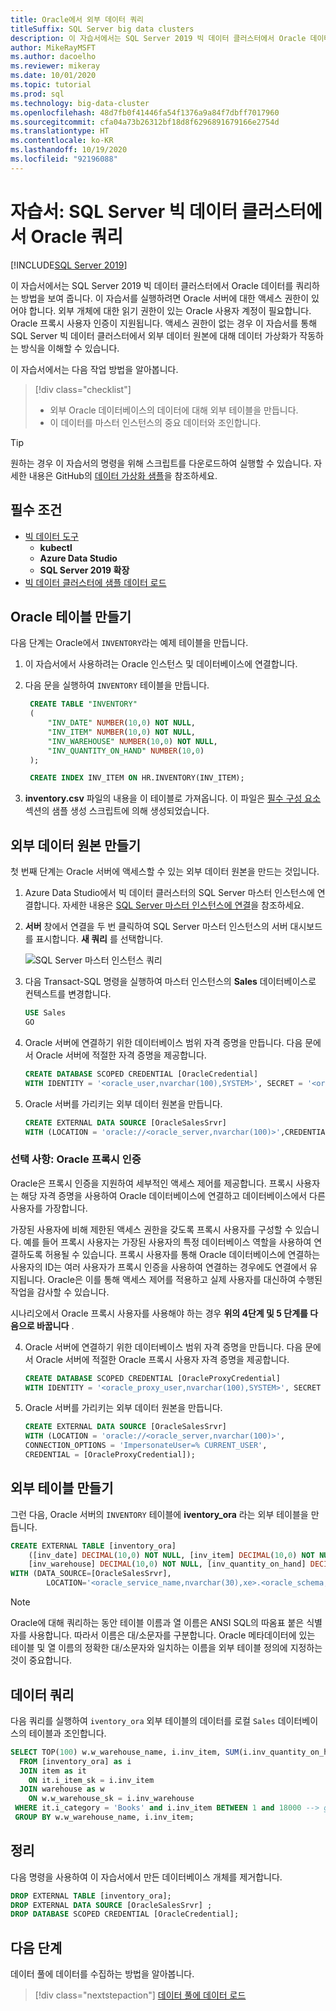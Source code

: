 ```yaml
---
title: Oracle에서 외부 데이터 쿼리
titleSuffix: SQL Server big data clusters
description: 이 자습서에서는 SQL Server 2019 빅 데이터 클러스터에서 Oracle 데이터를 쿼리하는 방법을 보여줍니다. Oracle에서 데이터에 대해 외부 테이블을 만든 다음, 쿼리를 실행합니다.
author: MikeRayMSFT
ms.author: dacoelho
ms.reviewer: mikeray
ms.date: 10/01/2020
ms.topic: tutorial
ms.prod: sql
ms.technology: big-data-cluster
ms.openlocfilehash: 48d7fb0f41446fa54f1376a9a84f7dbff7017960
ms.sourcegitcommit: cfa04a73b26312bf18d8f6296891679166e2754d
ms.translationtype: HT
ms.contentlocale: ko-KR
ms.lasthandoff: 10/19/2020
ms.locfileid: "92196088"
---
```

# <a name="tutorial-query-oracle-from-sql-server-big-data-cluster"></a>자습서: SQL Server 빅 데이터 클러스터에서 Oracle 쿼리

[!INCLUDE[SQL Server 2019](../includes/applies-to-version/sqlserver2019.md)]

이 자습서에서는 SQL Server 2019 빅 데이터 클러스터에서 Oracle 데이터를 쿼리하는 방법을 보여 줍니다. 이 자습서를 실행하려면 Oracle 서버에 대한 액세스 권한이 있어야 합니다. 외부 개체에 대한 읽기 권한이 있는 Oracle 사용자 계정이 필요합니다. Oracle 프록시 사용자 인증이 지원됩니다. 액세스 권한이 없는 경우 이 자습서를 통해 SQL Server 빅 데이터 클러스터에서 외부 데이터 원본에 대해 데이터 가상화가 작동하는 방식을 이해할 수 있습니다.

이 자습서에서는 다음 작업 방법을 알아봅니다.

> [!div class="checklist"]
> * 외부 Oracle 데이터베이스의 데이터에 대해 외부 테이블을 만듭니다.
> * 이 데이터를 마스터 인스턴스의 중요 데이터와 조인합니다.

> [!TIP]
> 원하는 경우 이 자습서의 명령을 위해 스크립트를 다운로드하여 실행할 수 있습니다. 자세한 내용은 GitHub의 [데이터 가상화 샘플](https://github.com/Microsoft/sql-server-samples/tree/master/samples/features/sql-big-data-cluster/data-virtualization)을 참조하세요.

## <a name="prerequisites"></a><a id="prereqs"></a> 필수 조건

- [빅 데이터 도구](deploy-big-data-tools.md)
   - **kubectl**
   - **Azure Data Studio**
   - **SQL Server 2019 확장**
- [빅 데이터 클러스터에 샘플 데이터 로드](tutorial-load-sample-data.md)

## <a name="create-an-oracle-table"></a>Oracle 테이블 만들기

다음 단계는 Oracle에서 `INVENTORY`라는 예제 테이블을 만듭니다.

1. 이 자습서에서 사용하려는 Oracle 인스턴스 및 데이터베이스에 연결합니다.

1. 다음 문을 실행하여 `INVENTORY` 테이블을 만듭니다.

   ```sql
    CREATE TABLE "INVENTORY"
    (
        "INV_DATE" NUMBER(10,0) NOT NULL,
        "INV_ITEM" NUMBER(10,0) NOT NULL,
        "INV_WAREHOUSE" NUMBER(10,0) NOT NULL,
        "INV_QUANTITY_ON_HAND" NUMBER(10,0)
    );

    CREATE INDEX INV_ITEM ON HR.INVENTORY(INV_ITEM);
    ```

1. **inventory.csv** 파일의 내용을 이 테이블로 가져옵니다. 이 파일은 [필수 구성 요소](#prereqs) 섹션의 샘플 생성 스크립트에 의해 생성되었습니다.

## <a name="create-an-external-data-source"></a>외부 데이터 원본 만들기

첫 번째 단계는 Oracle 서버에 액세스할 수 있는 외부 데이터 원본을 만드는 것입니다.

1. Azure Data Studio에서 빅 데이터 클러스터의 SQL Server 마스터 인스턴스에 연결합니다. 자세한 내용은 [SQL Server 마스터 인스턴스에 연결](connect-to-big-data-cluster.md#master)을 참조하세요.

1. **서버** 창에서 연결을 두 번 클릭하여 SQL Server 마스터 인스턴스의 서버 대시보드를 표시합니다. **새 쿼리** 를 선택합니다.

   ![SQL Server 마스터 인스턴스 쿼리](./media/tutorial-query-oracle/sql-server-master-instance-query.png)

1. 다음 Transact-SQL 명령을 실행하여 마스터 인스턴스의 **Sales** 데이터베이스로 컨텍스트를 변경합니다.

   ```sql
   USE Sales
   GO
   ```

1. Oracle 서버에 연결하기 위한 데이터베이스 범위 자격 증명을 만듭니다. 다음 문에서 Oracle 서버에 적절한 자격 증명을 제공합니다.

   ```sql
   CREATE DATABASE SCOPED CREDENTIAL [OracleCredential]
   WITH IDENTITY = '<oracle_user,nvarchar(100),SYSTEM>', SECRET = '<oracle_user_password,nvarchar(100),manager>';
   ```

1. Oracle 서버를 가리키는 외부 데이터 원본을 만듭니다.

   ```sql
   CREATE EXTERNAL DATA SOURCE [OracleSalesSrvr]
   WITH (LOCATION = 'oracle://<oracle_server,nvarchar(100)>',CREDENTIAL = [OracleCredential]);
   ```

### <a name="optional-oracle-proxy-authentication"></a>선택 사항: Oracle 프록시 인증

Oracle은 프록시 인증을 지원하여 세부적인 액세스 제어를 제공합니다. 프록시 사용자는 해당 자격 증명을 사용하여 Oracle 데이터베이스에 연결하고 데이터베이스에서 다른 사용자를 가장합니다. 

가장된 사용자에 비해 제한된 액세스 권한을 갖도록 프록시 사용자를 구성할 수 있습니다. 예를 들어 프록시 사용자는 가장된 사용자의 특정 데이터베이스 역할을 사용하여 연결하도록 허용될 수 있습니다. 프록시 사용자를 통해 Oracle 데이터베이스에 연결하는 사용자의 ID는 여러 사용자가 프록시 인증을 사용하여 연결하는 경우에도 연결에서 유지됩니다. Oracle은 이를 통해 액세스 제어를 적용하고 실제 사용자를 대신하여 수행된 작업을 감사할 수 있습니다.

시나리오에서 Oracle 프록시 사용자를 사용해야 하는 경우 __위의 4단계 및 5 단계를 다음으로 바꿉니다__ .

4. Oracle 서버에 연결하기 위한 데이터베이스 범위 자격 증명을 만듭니다. 다음 문에서 Oracle 서버에 적절한 Oracle 프록시 사용자 자격 증명을 제공합니다.

   ```sql
   CREATE DATABASE SCOPED CREDENTIAL [OracleProxyCredential]
   WITH IDENTITY = '<oracle_proxy_user,nvarchar(100),SYSTEM>', SECRET = '<oracle_proxy_user_password,nvarchar(100),manager>';
   ```

5. Oracle 서버를 가리키는 외부 데이터 원본을 만듭니다.

   ```sql
   CREATE EXTERNAL DATA SOURCE [OracleSalesSrvr]
   WITH (LOCATION = 'oracle://<oracle_server,nvarchar(100)>',
   CONNECTION_OPTIONS = 'ImpersonateUser=% CURRENT_USER',
   CREDENTIAL = [OracleProxyCredential]);
   ```

## <a name="create-an-external-table"></a>외부 테이블 만들기

그런 다음, Oracle 서버의 `INVENTORY` 테이블에 **iventory_ora** 라는 외부 테이블을 만듭니다.

```sql
CREATE EXTERNAL TABLE [inventory_ora]
    ([inv_date] DECIMAL(10,0) NOT NULL, [inv_item] DECIMAL(10,0) NOT NULL,
    [inv_warehouse] DECIMAL(10,0) NOT NULL, [inv_quantity_on_hand] DECIMAL(10,0))
WITH (DATA_SOURCE=[OracleSalesSrvr],
        LOCATION='<oracle_service_name,nvarchar(30),xe>.<oracle_schema,nvarchar(128),HR>.<oracle_table,nvarchar(128),INVENTORY>');
```

> [!NOTE]
> Oracle에 대해 쿼리하는 동안 테이블 이름과 열 이름은 ANSI SQL의 따옴표 붙은 식별자를 사용합니다. 따라서 이름은 대/소문자를 구분합니다. Oracle 메타데이터에 있는 테이블 및 열 이름의 정확한 대/소문자와 일치하는 이름을 외부 테이블 정의에 지정하는 것이 중요합니다.

## <a name="query-the-data"></a>데이터 쿼리

다음 쿼리를 실행하여 `iventory_ora` 외부 테이블의 데이터를 로컬 `Sales` 데이터베이스의 테이블과 조인합니다.

```sql
SELECT TOP(100) w.w_warehouse_name, i.inv_item, SUM(i.inv_quantity_on_hand) as total_quantity
  FROM [inventory_ora] as i
  JOIN item as it
    ON it.i_item_sk = i.inv_item
  JOIN warehouse as w
    ON w.w_warehouse_sk = i.inv_warehouse
 WHERE it.i_category = 'Books' and i.inv_item BETWEEN 1 and 18000 --> get items within specific range
 GROUP BY w.w_warehouse_name, i.inv_item;
```

## <a name="clean-up"></a>정리

다음 명령을 사용하여 이 자습서에서 만든 데이터베이스 개체를 제거합니다.

```sql
DROP EXTERNAL TABLE [inventory_ora];
DROP EXTERNAL DATA SOURCE [OracleSalesSrvr] ;
DROP DATABASE SCOPED CREDENTIAL [OracleCredential];
```

## <a name="next-steps"></a>다음 단계

데이터 풀에 데이터를 수집하는 방법을 알아봅니다.
> [!div class="nextstepaction"]
> [데이터 풀에 데이터 로드](tutorial-data-pool-ingest-sql.md)
